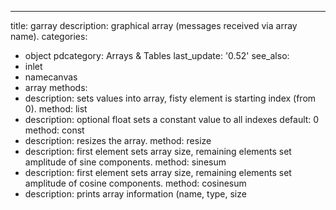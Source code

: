 ---
title: garray
description: graphical array (messages received via array name).
categories:
- object
pdcategory: Arrays & Tables
last_update: '0.52'
see_also:
- inlet
- namecanvas
- array
methods:
- description: sets values into array, fisty element is starting index (from 0).
  method: list
- description: optional float sets a constant value to all indexes 
  default: 0  method: const <float>
- description: resizes the array.
  method: resize <float>
- description: first element sets array size, remaining elements set amplitude of
    sine components.
  method: sinesum <list>
- description: first element sets array size, remaining elements set amplitude of
    cosine components.
  method: cosinesum <list>
- description: prints array information (name, type, size
